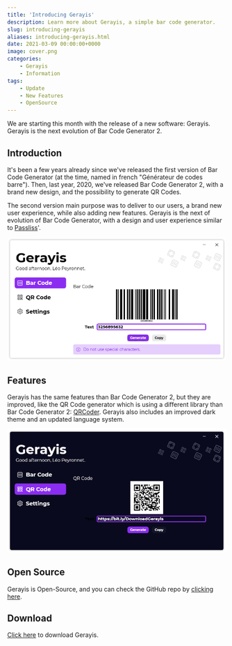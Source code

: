 ```yaml
---
title: 'Introducing Gerayis'
description: Learn more about Gerayis, a simple bar code generator.
slug: introducing-gerayis
aliases: introducing-gerayis.html
date: 2021-03-09 00:00:00+0000
image: cover.png
categories:
    - Gerayis
    - Information
tags:
    - Update
    - New Features
    - OpenSource
---
```

We are starting this month with the release of a new software: Gerayis. Gerayis is the next evolution of Bar Code Generator 2.

## Introduction
It's been a few years already since we've released the first version of Bar Code Generator (at the time, named in french "Générateur de codes barre"). Then, last year, 2020, we've released Bar Code Generator 2, with a brand new design, and the possibility to generate QR Codes. 

The second version main purpose was to deliver to our users, a brand new user experience, while also adding new features. 
Gerayis is the next of evolution of Bar Code Generator, with a design and user experience similar to [Passliss](https://blog.leocorporation.dev/2021/02/introducing-passliss.html)'.

![The "Bar Code" page of Gerayis](cover.png)

## Features
Gerayis has the same features than Bar Code Generator 2, but they are improved, like the QR Code generator which is using a different library than Bar Code Generator 2: [QRCoder](https://www.nuget.org/packages/QRCoder).
Gerayis also includes an improved dark theme and an updated language system.

![The "QR Code" page of Gerayis](2.png)

## Open Source
Gerayis is Open-Source, and you can check the GitHub repo by [clicking here](https://github.com/Leo-Corporation/Gerayis).

## Download
[Click here](https://bit.ly/DownloadGerayis) to download Gerayis.